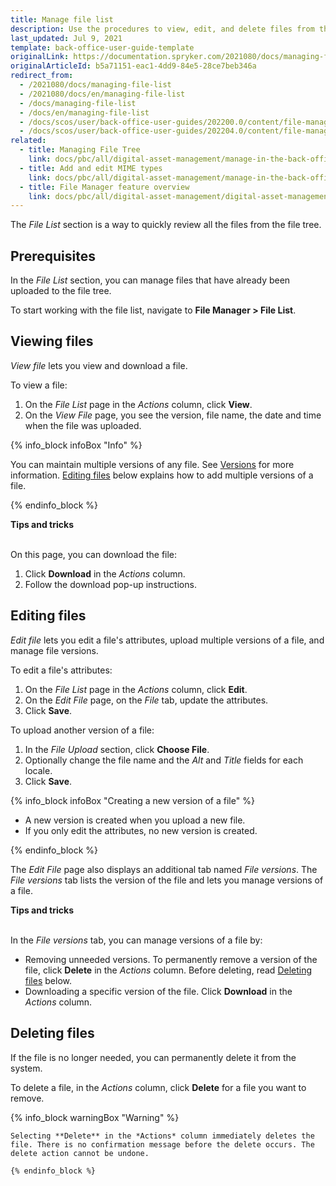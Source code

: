 ```yaml
---
title: Manage file list
description: Use the procedures to view, edit, and delete files from the system in the Back Office.
last_updated: Jul 9, 2021
template: back-office-user-guide-template
originalLink: https://documentation.spryker.com/2021080/docs/managing-file-list
originalArticleId: b5a71151-eac1-4dd9-84e5-28ce7beb346a
redirect_from:
  - /2021080/docs/managing-file-list
  - /2021080/docs/en/managing-file-list
  - /docs/managing-file-list
  - /docs/en/managing-file-list
  - /docs/scos/user/back-office-user-guides/202200.0/content/file-manager/managing-file-list.html
  - /docs/scos/user/back-office-user-guides/202204.0/content/file-manager/managing-file-list.html  
related:
  - title: Managing File Tree
    link: docs/pbc/all/digital-asset-management/manage-in-the-back-office/manage-file-tree.html
  - title: Add and edit MIME types
    link: docs/pbc/all/digital-asset-management/manage-in-the-back-office/add-and-edit-mime-types.html
  - title: File Manager feature overview
    link: docs/pbc/all/digital-asset-management/digital-asset-management.html
---
```


The *File List* section is a way to quickly review all the files from the file tree.

## Prerequisites

In the *File List* section, you can manage files that have already been uploaded to the file tree.

To start working with the file list, navigate to **File Manager&nbsp;<span aria-label="and then">></span> File List**.

## Viewing files

*View file* lets you view and download a file.

To view a file:

1. On the *File List* page in the _Actions_ column, click **View**.
2. On the *View File* page, you see the version, file name, the date and time when the file was uploaded.

{% info_block infoBox "Info" %}

You can maintain multiple versions of any file. See [Versions](/docs/pbc/all/digital-asset-management/digital-asset-management.md#versions) for more information. [Editing files](#editing-files) below explains how to add multiple versions of a file.

{% endinfo_block %}

**Tips and tricks**

<br>On this page, you can download the file:

1. Click **Download** in the _Actions_ column.
2. Follow the download pop-up instructions.

## Editing files

*Edit file* lets you edit a file's attributes, upload multiple versions of a file, and manage file versions.

To edit a file's attributes:

1. On the *File List* page in the _Actions_ column, click **Edit**.
2. On the *Edit File* page, on the *File* tab, update the attributes.
3. Click **Save**.

 To upload another version of a file:
 
 1. In the *File Upload* section, click **Choose File**.
 2. Optionally change the file name and the *Alt* and *Title* fields for each locale.
 3. Click **Save**.

{% info_block infoBox "Creating a new version of a file" %}

* A new version is created when you upload a new file.
* If you only edit the attributes, no new version is created.

{% endinfo_block %}

The *Edit File* page also displays an additional tab named *File versions*. The *File versions* tab lists the version of the file and lets you manage versions of a file.

**Tips and tricks**

<br>In the *File versions* tab, you can manage versions of a file by:

* Removing unneeded versions. To permanently remove a version of the file, click **Delete** in the _Actions_ column. Before deleting, read [Deleting files](#deleting-files) below.
* Downloading a specific version of the file. Click **Download** in the _Actions_ column.

## Deleting files

If the file is no longer needed, you can permanently delete it from the system.

To delete a file, in the _Actions_ column, click **Delete** for a file you want to remove.

{% info_block warningBox "Warning" %}

    Selecting **Delete** in the *Actions* column immediately deletes the file. There is no confirmation message before the delete occurs. The delete action cannot be undone. 

    {% endinfo_block %}
